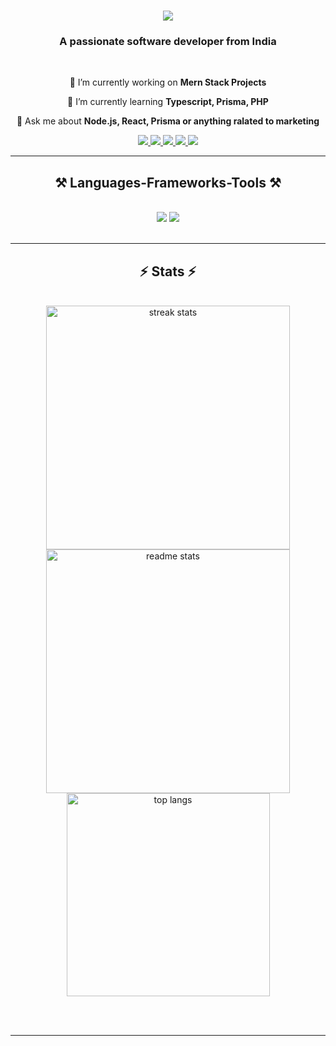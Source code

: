 

<h1 align="center">
    <img src="https://readme-typing-svg.herokuapp.com/?font=Righteous&size=35&center=true&vCenter=true&width=500&height=70&duration=4000&lines=Hi+There!+👋;+I'm+Yash+Kalra!;" />
</h1>

<h3 align="center">A passionate software developer from India</h3>

<br/>

<div align="center">
 
 🔭 I’m currently working on **Mern Stack Projects**
 
 🌱 I’m currently learning **Typescript, Prisma, PHP**

💬 Ask me about **Node.js, React, Prisma or anything ralated to marketing**

 </div>
 
<div align="center"> 
  <a href="mailto:yashkalra2013@gmail.com">
    <img src="https://img.shields.io/badge/Gmail-333333?style=for-the-badge&logo=gmail&logoColor=red" />
  </a>
  <a href="https://www.linkedin.com/in/yashkalra12/" target="_blank">
    <img src="https://img.shields.io/badge/LinkedIn-0077B5?style=for-the-badge&logo=linkedin&logoColor=white" target="_blank" />
  </a>
  <a href="https://github.com/Yashkalra12" target="_blank">
     <img src="https://img.shields.io/badge/Portfolio-FF5722?style=for-the-badge&logo=todoist&logoColor=white" target="_blank" /> <!-- sqlite, safari, google-chrome are other good icon options -->
  </a>
<a href="https://vercel.com/dashboard](https://vercel.com/yashkalra12" target="_blank">
    <img src="https://img.shields.io/badge/Vercel-000000?style=for-the-badge&logo=vercel&logoColor=white" target="_blank" />
  </a>
<a href="https://leetcode.com/yashkalra12/" target="_blank">
    <img src="https://img.shields.io/badge/-LeetCode-FFA116?style=for-the-badge&logo=LeetCode&logoColor=black" target="_blank" />
  </a>

    
</div>

 <hr/>
 
<h2 align="center">⚒️ Languages-Frameworks-Tools ⚒️</h2>
<br/>
<div align="center">
    <img src="https://skillicons.dev/icons?i=python,html,css,vscode,javascript,git,github,figma,notion,react,tailwind,bootstrap,java,php" />
    <img src="https://skillicons.dev/icons?i=nodejs,typescript,express,firebase,mongodb,postman,prisma,vite,npm,postgres,mysql,c,c++,apache" /><br>
</div>

<br/>
<hr/>

<h2 align="center">⚡ Stats ⚡</h2>
<br>
<div align=center>
 <img width=390 src="https://github-readme-streak-stats-salesp07.vercel.app/?user=Yashkalra12&count_private=true&theme=react&border_radius=10" alt="streak stats"/>
  <img width=390 src="https://github-readme-stats-salesp07.vercel.app/api?username=Yashkalra12&count_private=true&show_icons=true&theme=react&rank_icon=github&border_radius=10" alt="readme stats" />
  <br/>
  <img width=325 align="center" src="https://github-readme-stats-salesp07.vercel.app/api/top-langs/?username=YashKalra12&hide=HTML&langs_count=8&layout=compact&theme=react&border_radius=10&size_weight=0.5&count_weight=0.5&exclude_repo=github-readme-stats" alt="top langs" />
</div>

<br/><br/>

<hr/>

